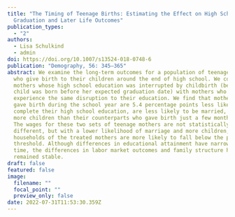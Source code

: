 ```yaml
---
title: "The Timing of Teenage Births: Estimating the Effect on High School
  Graduation and Later Life Outcomes"
publication_types:
  - "2"
authors:
  - Lisa Schulkind
  - admin
doi: https://doi.org/10.1007/s13524-018-0748-6
publication: "Demography, 56: 345–365"
abstract: We examine the long-term outcomes for a population of teenage mothers
  who give birth to their children around the end of high school. We compare the
  mothers whose high school education was interrupted by childbirth (because the
  child was born before her expected graduation date) with mothers who did not
  experience the same disruption to their education. We find that mothers who
  gave birth during the school year are 5.4 percentage points less likely to
  complete their high school education, are less likely to be married, and have
  more children than their counterparts who gave birth just a few months later.
  The wages for these two sets of teenage mothers are not statistically
  different, but with a lower likelihood of marriage and more children, the
  households of the treated mothers are more likely to fall below the poverty
  threshold. Although differences in educational attainment have narrowed over
  time, the differences in labor market outcomes and family structure have
  remained stable.
draft: false
featured: false
image:
  filename: ""
  focal_point: ""
  preview_only: false
date: 2022-07-31T11:53:30.359Z
---
```

